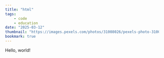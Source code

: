 ```yaml
---
title: "html"
tags:
    - code
    - education
date: "2025-03-12"
thumbnail: "https://images.pexels.com/photos/31008026/pexels-photo-31008026.jpeg?auto=compress&cs=tinysrgb&w=1260&h=750&dpr=1"
bookmark: true
---
```


<html>
    <head>
        <meta charset="utf-8">
    </head>
    <body>
        <p>Hello, world!</p>
    </body>
</html>
